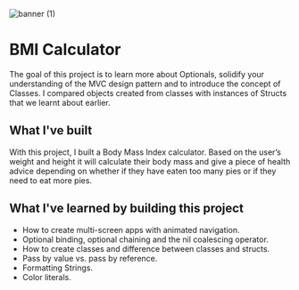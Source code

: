 
![banner (1)](https://user-images.githubusercontent.com/55702254/192873193-1dd64662-4339-4d09-96b6-04343845bd1f.png)


#  BMI Calculator

The goal of this project is to learn more about Optionals, solidify your understanding of the MVC design pattern and to introduce the concept of Classes. I compared objects created from classes with instances of Structs that we learnt about earlier. 

## What I've built

With this project, I built a Body Mass Index calculator. Based on the user’s weight and height it will calculate their body mass and give a piece of health advice depending on whether if they have eaten too many pies or if they need to eat more pies. 

## What I've learned by building this project

* How to create multi-screen apps with animated navigation.
* Optional binding, optional chaining and the nil coalescing operator.
* How to create classes and difference between classes and structs. 
* Pass by value vs. pass by reference. 
* Formatting Strings. 
* Color literals.
